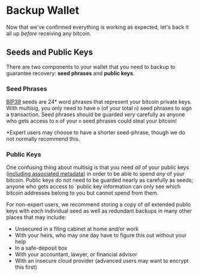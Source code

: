 # Backup Wallet

Now that we've confirmed everything is working as expected, let's back it all up *before* receiving any bitcoin.

## Seeds and Public Keys
There are two components to your wallet that you need to backup to guarantee recovery: **seed phrases** and **public keys**.

### Seed Phrases
[BIP39](https://github.com/bitcoin/bips/blob/master/bip-0039.mediawiki) seeds are 24\* word phrases that represent your bitcoin private keys.
With multisig, you only need to have `m` (of your total `n`) seed phrases to sign a transaction.
Seed phrases should be guarded *very* carefully as anyone who gets access to `m` of your `n` seed phrases could steal your bitcoin!

\*Expert users may choose to have a shorter seed-phrase, though we do not normally recommend this.

### Public Keys
One confusing thing about multisig is that you need *all* of your public keys ([including associated metadata](#extended-public-key-info)) in order to be able to spend *any* of your bitcoin.
Public keys do not need to be guarded nearly as carefully as seeds; anyone who gets access to `public key information can only see which bitcoin addresses belong to you but cannot spend from them.

For non-expert users, we recommend storing a copy of *all* extended public keys with *each* individual seed as well as redundant backups in many other places that may include:

* Unsecured in a filing cabinet at home and/or work
* With your heirs, who may one day have to figure this out without your help
* In a safe-deposit box
* With your accountant, lawyer, or financial advisor
* With an insecure cloud provider (advanced users may want to encrypt this first)
